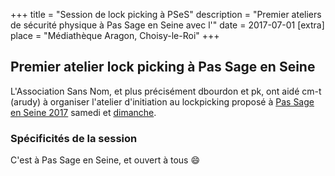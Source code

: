+++
title = "Session de lock picking à PSeS"
description = "Premier ateliers de sécurité physique à Pas Sage en Seine avec l'"
date = 2017-07-01
[extra]
place = "Médiathèque Aragon, Choisy-le-Roi"
+++

## Premier atelier lock picking à Pas Sage en Seine

L'Association Sans Nom, et plus précisément dbourdon et pk, ont aidé cm-t
(arudy) à organiser l'atelier d'initiation au lockpicking proposé à [Pas Sage
en Seine 2017](@/activités/passage_en_seine/pses_2017.md) samedi et
[dimanche](@/activités/lock-picking/session-pses-2.md).

### Spécificités de la session

C'est à Pas Sage en Seine, et ouvert à tous 😄
